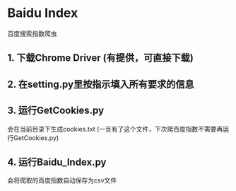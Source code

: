 # Baidu Index

百度搜索指数爬虫 

## 1. 下载Chrome Driver (有提供，可直接下载)

## 2. 在setting.py里按指示填入所有要求的信息

## 3. 运行GetCookies.py
会在当前目录下生成cookies.txt
(一旦有了这个文件，下次爬百度指数不需要再运行GetCookies.py)

## 4. 运行Baidu_Index.py
会将爬取的百度指数自动保存为csv文件
